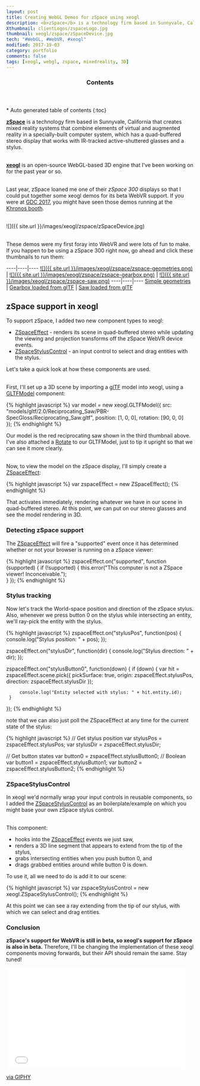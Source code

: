 ```yaml
---
layout: post
title: Creating WebGL Demos for zSpace using xeogl 
description: <b>zSpace</b> is a technology firm based in Sunnyvale, California that combines elements of VR and AR in a specially-built computer system.<br><br>In 2017, I partnered with zSpace to develop WebGL-based demos on the <b>zSpace 300</b> system using <b>xeogl</b>, an open source library I created for 3D visualization in the browser.
Xthumbnail: clientLogos/zspaceLogo.jpg
thumbnail: xeogl/zspace/zSpaceDevice.jpg
tech: "#WebGL, #WebVR, #xeogl"
modified: 2017-19-03
category: portfolio
comments: false
tags: [xeogl, webgl, zspace, mixedreality, 3D]
---
```


<section id="table-of-contents" class="toc">
  <header>
    <h3>Contents</h3>
  </header>
<div id="drawer" markdown="1">
*  Auto generated table of contents
{:toc}
</div>
</section><!-- /#table-of-contents -->

[**zSpace**](http://zspace.com) is a technology firm based in Sunnyvale, California that creates mixed reality systems that combine elements of virtual and augmented reality in a specially-built computer system, which has a quad-buffered stereo display that works with IR-tracked active-shuttered glasses and a stylus. 

<br>[**xeogl**](http://xeogl.org) is an open-source WebGL-based 3D engine that I've been working on for the past year or so. 

<br>Last year, zSpace loaned me one of their *zSpace 300* displays so that I could put together some xeogl demos for its beta WebVR support. If you were at [GDC 2017](www.gdconf.co), you might have seen those demos running at the [Khronos booth](https://www.khronos.org/news/events/gdc-2017#gdc2017_booth).

<br>
 ![]({{ site.url }}/images/xeogl/zspace/zSpaceDevice.jpg)
 
 <br>These demos were my first foray into WebVR and were lots of fun to make. If you happen to be using a zSpace 300 right now, go ahead and click these thumbnails to run them: 
 <br>
 
 ----|----|----
 [![]({{ site.url }}/images/xeogl/zspace/zspace-geometries.png)](http://xeogl.org/examples/#effects_zspace_geometries) | [![]({{ site.url }}/images/xeogl/zspace/zspace-gearbox.png)](http://xeogl.org/examples/#effects_zspace_gearbox) | [![]({{ site.url }}/images/xeogl/zspace/zspace-saw.png)](http://xeogl.org/examples/#effects_zspace_ReciprocatingSaw) 
 ----|----|----
 [Simple geometries](http://xeogl.org/examples/#effects_zspace_geometries) | [Gearbox loaded from glTF](http://xeogl.org/examples/#effects_zspace_gearbox) | [Saw loaded from glTF](http://xeogl.org/examples/#effects_zspace_ReciprocatingSaw)
 
## zSpace support in xeogl 
 
 To support zSpace, I added two new component types to xeogl: 
 
 * [ZSpaceEffect](http://xeogl.org/docs/classes/ZSpaceEffect.html) - renders its scene in quad-buffered stereo while updating the viewing and projection transforms off the zSpace WebVR device events.
 * [ZSpaceStylusControl](http://xeogl.org/docs/classes/ZSpaceStylusControl.html) - an input control to select and drag entities with the stylus. 
 
 Let's take a quick look at how these components are used.
  
<br>First, I'll set up a 3D scene by importing a [glTF](https://github.com/KhronosGroup/glTF) model into xeogl, using a [GLTFModel](http://xeogl.org/docs/classes/GLTFModel.html) component:

 {% highlight javascript %}
 var model = new xeogl.GLTFModel({
    src: "models/gltf/2.0/Reciprocating_Saw/PBR-SpecGloss/Reciprocating_Saw.gltf",
    position: [1, 0, 0],
    rotation: [90, 0, 0]    
 });
 {% endhighlight %}

 Our model is the red reciprocating saw shown in the third thumbnail above. I've also attached a [Rotate](http://xeogl.org/docs/classes/Rotate.html) to our GLTFModel, just to tip it upright so that we can see it more clearly.
 
 <br>Now, to view the model on the zSpace display, I'll simply create a [ZSpaceEffect](http://xeogl.org/docs/classes/ZSpaceEffect.html):

 {% highlight javascript %}
 var zspaceEffect = new ZSpaceEffect();
 {% endhighlight %}

 That activates immediately, rendering whatever we have in our scene in quad-buffered stereo. At this point, we can put on our stereo glasses and see the model rendering in 3D. 

### Detecting zSpace support
 
 The [ZSpaceEffect](http://xeogl.org/docs/classes/ZSpaceEffect.html) will fire a "supported" event once it has determined whether or not your browser is running on a zSpace viewer:
 
 {% highlight javascript %}
 zspaceEffect.on("supported", function (supported) {
     if (!supported) { 
         this.error("This computer is not a ZSpace viewer! Inconceivable.");           
     }
 });
 {% endhighlight %}

### Stylus tracking
 
 Now let's track the World-space position and direction of the zSpace stylus. Also, whenever we press button 0 on the stylus while intersecting an entity, we'll ray-pick the entity with the stylus.
  
 {% highlight javascript %}
 zspaceEffect.on("stylusPos", function(pos) { 
     console.log("Stylus position: " + pos);
 });
    
 zspaceEffect.on("stylusDir", function(dir) { 
     console.log("Stylus direction: " + dir);
 });
 
 zspaceEffect.on("stylusButton0", function(down) { 
     if (down) {
         var hit = zspaceEffect.scene.pick({
             pickSurface: true,
             origin: zspaceEffect.stylusPos,
             direction: zspaceEffect.stylusDir
         });
  
         console.log("Entity selected with stylus: " + hit.entity.id);
     }
 });
 {% endhighlight %}

 note that we can also just poll the ZSpaceEffect at any time for the current state of the stylus:
 
 {% highlight javascript %}
 // Get stylus position
 var stylusPos = zspaceEffect.stylusPos;
 var stylusDir = zspaceEffect.stylusDir;
 
 // Get button states
 var button0 = zspaceEffect.stylusButton0; // Boolean
 var button1 = zspaceEffect.stylusButton1;
 var button2 = zspaceEffect.stylusButton2;
 {% endhighlight %}

### ZSpaceStylusControl
  
 In xeogl we'd normally wrap your input controls in reusable components, so I added the [ZSpaceStylusControl](http://xeogl.org/docs/classes/ZSpaceStylusControl.html) as an boilerplate/example on which you might base your own zSpace stylus control. 
   
 <br>This component:

 * hooks into the [ZSpaceEffect](http://xeogl.org/docs/classes/ZSpaceEffect.html) events we just saw,  
 * renders a 3D line segment that appears to extend from the tip of the stylus,
 * grabs intersecting entities when you push button 0, and 
 * drags grabbed entities around while button 0 is down.

 To use it, all we need to do is add it to our scene:
   
 {% highlight javascript %}
 var zspaceStylusControl = new xeogl.ZSpaceStylusControl();
 {% endhighlight %}

 At this point we can see a ray extending from the tip of our stylus, with which we can select and drag entities.
  
### Conclusion

**zSpace's support for WebVR is still in beta, so xeogl's support for zSpace is also in beta.** Therefore, I'll be changing the implementation of these xeogl components moving forwards, but their API should remain the same. Stay tuned!

<iframe src="//giphy.com/embed/mRdkHVQ1NdUWc" width="480" height="270" frameBorder="0" class="giphy-embed" allowFullScreen></iframe><p><a href="http://giphy.com/gifs/mRdkHVQ1NdUWc">via GIPHY</a></p>

